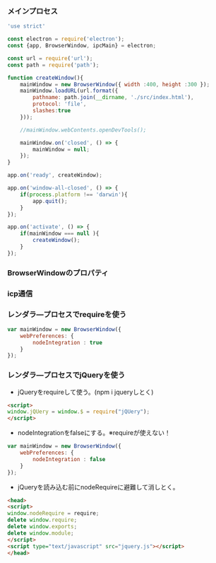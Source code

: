 ### メインプロセス
```main.js
'use strict'

const electron = require('electron');
const {app, BrowserWindow, ipcMain} = electron;

const url = require('url');
const path = require('path');

function createWindow(){
    mainWindow = new BrowserWindow({ width :400, height :300 });
    mainWindow.loadURL(url.format({
        pathname: path.join(__dirname, './src/index.html'),
        protocol: 'file',
        slashes:true
    }));

    //mainWindow.webContents.openDevTools();

    mainWindow.on('closed', () => {
        mainWindow = null;
    });
}

app.on('ready', createWindow);

app.on('window-all-closed', () => {
    if(process.platform !== 'darwin'){
        app.quit();
    }
});

app.on('activate', () => {
    if(mainWindow === null ){
        createWindow();
    }
});
```

### BrowserWindowのプロパティ


### icp通信


### レンダラ―プロセスでrequireを使う
```javascript
var mainWindow = new BrowserWindow({
    webPreferences: {
        nodeIntegration : true
    }
});
```

### レンダラ―プロセスでjQueryを使う
- jQueryをrequireして使う。(npm i jqueryしとく)
```HTML
<script>
window.jQUery = window.$ = require("jQUery");
</script>
```

- nodeIntegrationをfalseにする。※requireが使えない！
```javascript
var mainWindow = new BrowserWindow({
    webPreferences: {
        nodeIntegration : false
    }
});
```

- jQueryを読み込む前にnodeRequireに避難して消しとく。
```HTML
<head>
<script>
window.nodeRequire = require;
delete window.require;
delete window.exports;
delete window.module;
</script>
<script type="text/javascript" src="jquery.js"></script>
</head>
```
